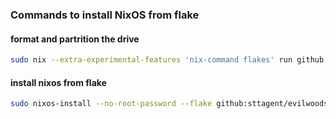### Commands to install NixOS from flake
#### format and partrition the drive
```bash
sudo nix --extra-experimental-features 'nix-command flakes' run github:nix-community/disko -- --mode disko --flake github:sttagent/evilwoods-nixos-config#<host>
```

#### install nixos from flake
```bash
sudo nixos-install --no-root-password --flake github:sttagent/evilwoods-nixos-config#<host>
```
